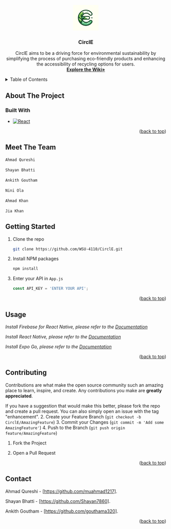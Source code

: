 <a name="readme-top"></a>




<!-- PROJECT SHIELDS -->
<!--
][license-url]
[![LinkedIn][linkedin-shield]][linkedin-url]

-->

<!-- PROJECT LOGO -->
<br />
<div align="center">
  <a href="https://github.com/WSU-4110/CirclE">
    <img src="assets/Logo1.png" alt="Logo" width="80" height="80">
  </a>

<h3 align="center">CirclE</h3>

  <p align="center">
    CirclE aims to be a driving force for environmental sustainability by simplifying the process of purchasing eco-friendly products and   
    enhancing the accessibility of recycling options for users.
    <br />
    <a href="https://github.com/WSU-4110/CirclE/wiki"><strong>Explore the Wiki»</strong></a>
  </p>
</div>



<!-- TABLE OF CONTENTS -->
<details>
  <summary>Table of Contents</summary>
  <ol>
    <li>
      <a href="#about-the-project">About The Project</a>
      <ul>
        <li><a href="#built-with">Built With</a></li>
        <li><a href="#Meet-The-Team">Meet The Team</a></li>
      </ul>
    </li>
    <li>
      <a href="#getting-started">Getting Started</a>
      <ul>
        <li><a href="#prerequisites">Prerequisites</a></li>
        <li><a href="#installation">Installation</a></li>
      </ul>
    </li>
    <li><a href="#usage">Usage</a></li>
    <li><a href="#contributing">Contributing</a></li>
    <li><a href="#contact">Contact</a></li>
  </ol>
</details>



<!-- ABOUT THE PROJECT -->
## About The Project
<!-- 
[![Product Name Screen Shot][product-screenshot]](https://example.com)

Here's a blank template to get started: To avoid retyping too much info. Do a search and replace with your text editor for the following: `github_username`, `repo_name`, `twitter_handle`, `linkedin_username`, `email_client`, `email`, `project_title`, `project_description`

<p align="right">(<a href="#readme-top">back to top</a>)</p>

-->

### Built With

* [![React][React.js]][React-url]
<!-- 
* [![Angular][Angular.io]][Angular-url]
* [![Svelte][Svelte.dev]][Svelte-url]
* [![Laravel][Laravel.com]][Laravel-url]
* [![Bootstrap][Bootstrap.com]][Bootstrap-url]
* [![JQuery][JQuery.com]][JQuery-url]
-->
<p align="right">(<a href="#readme-top">back to top</a>)</p>



<!--Members -->

## Meet The Team

    Ahmad Qureshi
  
    Shayan Bhatti

    Ankith Goutham

    Nini Ola

    Ahmad Khan

    Jia Khan

  

<!-- GETTING STARTED -->
## Getting Started
<!--
Circle app Planing document
* Sprint log/ meeting minutes-nini: https://docs.google.com/document/d/1yt_1jmwHtfVYIcl2i4GvckcMC0rwi7S8fenFz85J-0U/edit?usp=sharing
* item research link- nini: https://docs.google.com/document/d/1VZSDFtTxHdPN25jUomN3U-h9xV3b1erLX-ZW_4V9FHw/edit?usp=sharing
* Mock-databse design- nini: https://docs.google.com/presentation/d/1-j3bbAMvOVBF4fmak3GYt5jJUVDjK9lBi8uRol9L3Vk/edit?usp=sharing
* Database type and structure rationale-nini: https://docs.google.com/document/d/1FQLG4Qq6kWYiiqYRi2XTv7bJ2IZiLJG-JesjsNvq6j8/edit?usp=sharing
* srs Document-team:https://docs.google.com/document/d/1qijALci7uZQfd4W33JxsN55gpUtQWkmEg2QyoS19aZo/edit?usp=sharing!>


### Prerequisites

* npm
  ```sh
  npm install npm@latest -g
  ```

### Installation
<!--
1. Get a free API Key at [https://example.com](https://example.com) -->
1. Clone the repo
   ```sh
   git clone https://github.com/WSU-4110/CirclE.git
   ```
2. Install NPM packages
   ```sh
   npm install
   ```
3. Enter your API in `App.js`
   ```js
   const API_KEY = 'ENTER YOUR API';
   ```

<p align="right">(<a href="#readme-top">back to top</a>)</p>



<!-- USAGE EXAMPLES -->
## Usage


_Install Firebase for React Native, please refer to the [Documentation](https://rnfirebase.io/#:~:text=To%20install%20React%20Native%20Firebase,or%20app.config.js%20.)_

_Install React Native, please refer to the [Documentation](https://reactnative.dev/docs/environment-setup)_

_Install Expo Go, please refer to the [Documentation](https://docs.expo.dev/get-started/installation/)_



<p align="right">(<a href="#readme-top">back to top</a>)</p>



<!-- CONTRIBUTING -->
## Contributing

Contributions are what make the open source community such an amazing place to learn, inspire, and create. Any contributions you make are **greatly appreciated**.

If you have a suggestion that would make this better, please fork the repo and create a pull request. You can also simply open an issue with the tag "enhancement".
2. Create your Feature Branch (`git checkout -b CirclE/AmazingFeature`)
3. Commit your Changes (`git commit -m 'Add some AmazingFeature'`)
4. Push to the Branch (`git push origin feature/AmazingFeature`)


1. Fork the Project

5. Open a Pull Request

<p align="right">(<a href="#readme-top">back to top</a>)</p>


<!-- CONTACT -->
## Contact

Ahmad Qureshi - [https://github.com/muahmad1217].

Shayan Bhatti - [https://github.com/Shayan7860].

Ankith Goutham - [https://github.com/gouthama320].


<p align="right">(<a href="#readme-top">back to top</a>)</p>


<!-- MARKDOWN LINKS & IMAGES -->

[license-url]: https://github.com/github_username/repo_name/blob/master/LICENSE.txt
[linkedin-shield]: https://img.shields.io/badge/-LinkedIn-black.svg?style=for-the-badge&logo=linkedin&colorB=555
[linkedin-url]: https://linkedin.com/in/linkedin_username
[product-screenshot]: images/screenshot.png
[Next.js]: https://img.shields.io/badge/next.js-000000?style=for-the-badge&logo=nextdotjs&logoColor=white
[Next-url]: https://nextjs.org/
[React.js]: https://img.shields.io/badge/React-20232A?style=for-the-badge&logo=react&logoColor=61DAFB
[React-url]: https://reactjs.org/
[Vue.js]: https://img.shields.io/badge/Vue.js-35495E?style=for-the-badge&logo=vuedotjs&logoColor=4FC08D
[Vue-url]: https://vuejs.org/
[Angular.io]: https://img.shields.io/badge/Angular-DD0031?style=for-the-badge&logo=angular&logoColor=white
[Angular-url]: https://angular.io/
[Svelte.dev]: https://img.shields.io/badge/Svelte-4A4A55?style=for-the-badge&logo=svelte&logoColor=FF3E00
[Svelte-url]: https://svelte.dev/
[Laravel.com]: https://img.shields.io/badge/Laravel-FF2D20?style=for-the-badge&logo=laravel&logoColor=white
[Laravel-url]: https://laravel.com
[Bootstrap.com]: https://img.shields.io/badge/Bootstrap-563D7C?style=for-the-badge&logo=bootstrap&logoColor=white
[Bootstrap-url]: https://getbootstrap.com
[JQuery.com]: https://img.shields.io/badge/jQuery-0769AD?style=for-the-badge&logo=jquery&logoColor=white
[JQuery-url]: https://jquery.com 
